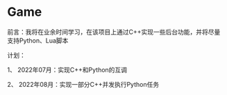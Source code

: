 # Game
前言：我将在业余时间学习，在该项目上通过C++实现一些后台功能，并将尽量支持Python、Lua脚本

计划：

1、 2022年07月：实现C++和Python的互调

2、 2022年08月：实现一部分C++并发执行Python任务

